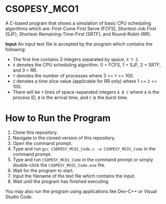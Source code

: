 # CSOPESY_MCO1

A C-based program that shows a simulation of basic CPU scheduling algorithms which are: First-Come First Serve (FCFS), Shortest-Job First (SJF), Shortest-Remaining-Time-First (SRTF), and Round-Robin (RR).

**Input**
An input text file is accepted by the program which contains the following:
- The first line contains 3 integers separated by space, `X Y Z`.
- `X` denotes the CPU scheduling algorithm. 0 = FCFS, 1 = SJF, 2 = SRTF, and 3 = RR.
- `Y` denotes the number of processes where 3 <= `Y` <= 100.
- `Z` denotes a time slice value (applicable for RR only) where 1 <= `Z` <= 100.
- There will be `Y` lines of space-separated integers `A B C` where `A` is the process ID, `B` is the arrival time, and `C` is the burst time.

# How to Run the Program
1. Clone this repository.
2. Navigate to the cloned version of this repository.
3. Open the command prompt.
4. Type and run `gcc CSOPESY_MCO1_Code.c -o CSOPESY_MCO1_Code` in the command prompt.
5. Type and run `CSOPESY_MCO1_Code` in the command prompt or simply double-click the `CSOPESY_MCO1_Code.exe` file.
6. Wait for the program to start.
7. Input the filename of the text file which contains the input.
8. Wait until the program has finished executing.

You may also run the program using applications like Dev-C++ or Visual Studio Code.
